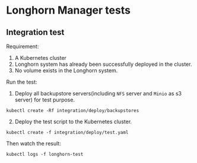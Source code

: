 # Longhorn Manager tests

## Integration test

Requirement:
1. A Kubernetes cluster
2. Longhorn system has already been successfully deployed in the cluster.
3. No volume exists in the Longhorn system.

Run the test:
1. Deploy all backupstore servers(including `NFS` server and `Minio` as s3 server) for test purpose.
```
kubectl create -Rf integration/deploy/backupstores
```
2. Deploy the test script to the Kubernetes cluster.
```
kubectl create -f integration/deploy/test.yaml
```

Then watch the result:
```
kubectl logs -f longhorn-test
```
